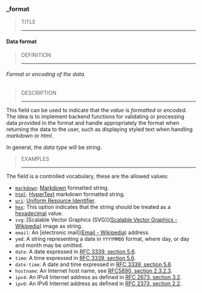 ### _format



> TITLE
> 
> ------

#### Data format



> DEFINITION
> 
> ------

###### Format or encoding of the data.



> DESCRIPTION
> 
> ------

This field can be used to indicate that the *value* is *formatted* or *encoded*. The idea is to implement backend functions for validating or processing data provided in the format and handle appropriately the format when returning the data to the user, such as displaying styled text when handling *markdown* or *html*.

In general, the *data type* will be *string*.



> EXAMPLES
> 
> ------

The field is a controlled vocabulary, these are the allowed values:

- [`markdown`](/enum/data/formats/markdown): [Markdown](https://en.wikipedia.org/wiki/Markdown) formatted string.
- [`html`](/enum/data/formats/html): [HyperText](https://en.wikipedia.org/wiki/HTML) markdown formatted string.
- [`uri`](/enum/data/formats/uri): [Uniform Resource Identifier](https://en.wikipedia.org/wiki/Uniform_Resource_Identifier).
- [`hex`](/enum/data/formats/hex): This option indicates that the string should be treated as a [hexadecimal](https://en.wikipedia.org/wiki/Hexadecimal) value.
- `svg`: [Scalable Vector Graphics (SVG)]([Scalable Vector Graphics - Wikipedia](https://en.wikipedia.org/wiki/Scalable_Vector_Graphics)) image as string.
- `email`: An [electronic mail]([Email - Wikipedia](https://en.wikipedia.org/wiki/Email)) address.
- `ymd`: A string representing a date in `YYYYMMDD` format, where day, or day and month may be omitted.
- `date`: A date expressed in [RFC 3339, section 5.6](https://datatracker.ietf.org/doc/html/rfc3339#section-5.6).
- `time`: A time expressed in [RFC 3339, section 5.6](https://datatracker.ietf.org/doc/html/rfc3339#section-5.6).
- `date-time`: A date and time expressed in [RFC 3339, section 5.6](https://datatracker.ietf.org/doc/html/rfc3339#section-5.6).
- `hostname`: An Internet host name, see [RFC5890, section 2.3.2.3](https://datatracker.ietf.org/doc/html/rfc1123#section-2.1).
- `ipv4`: An IPv4 Internet address as defined in [RFC 2673, section 3.2](https://tools.ietf.org/html/rfc2673#section-3.2).
- `ipv6`: An IPv6 Internet address as defined in [RFC 2373, section 2.2](http://tools.ietf.org/html/rfc2373#section-2.2).